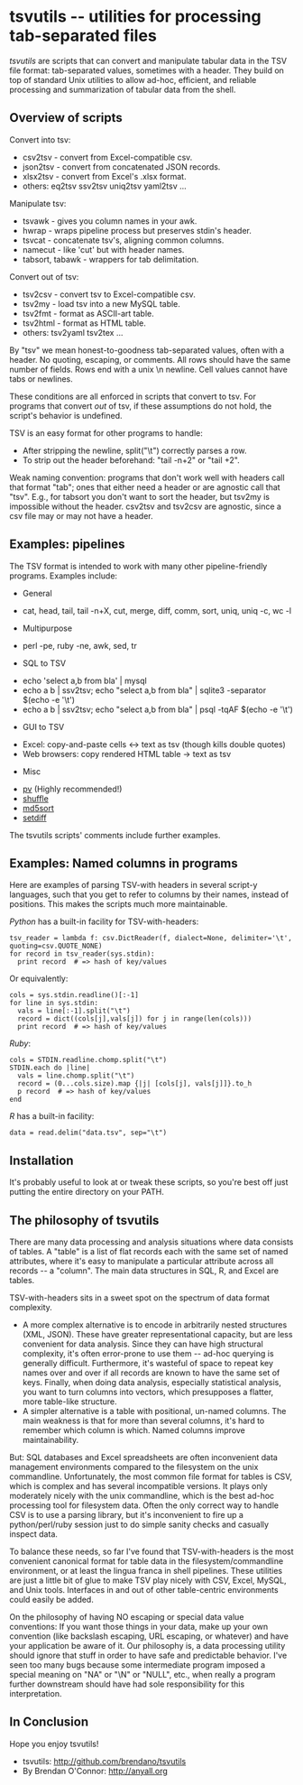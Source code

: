 tsvutils -- utilities for processing tab-separated files
========================================================

*tsvutils* are scripts that can convert and manipulate tabular data in the TSV file format: tab-separated values, sometimes with a header.  They build on top of standard Unix utilities to allow ad-hoc, efficient, and reliable processing and summarization of tabular data from the shell.

Overview of scripts
-------------------

Convert into tsv:

* csv2tsv  - convert from Excel-compatible csv.
* json2tsv - convert from concatenated JSON records.
* xlsx2tsv - convert from Excel's .xlsx format.
* others: eq2tsv ssv2tsv uniq2tsv yaml2tsv ...

Manipulate tsv:

* tsvawk  - gives you column names in your awk.
* hwrap   - wraps pipeline process but preserves stdin's header.
* tsvcat  - concatenate tsv's, aligning common columns.
* namecut - like 'cut' but with header names.
* tabsort, tabawk - wrappers for tab delimitation.

Convert out of tsv:

* tsv2csv - convert tsv to Excel-compatible csv.
* tsv2my  - load tsv into a new MySQL table.
* tsv2fmt - format as ASCII-art table.
* tsv2html - format as HTML table.
* others: tsv2yaml tsv2tex ...

By "tsv" we mean honest-to-goodness tab-separated values, often with a header.  No quoting, escaping, or comments.  All rows should have the same number of fields.  Rows end with a unix \n newline.  Cell values cannot have tabs or newlines.

These conditions are all enforced in scripts that convert to tsv.  For programs that convert *out* of tsv, if these assumptions do not hold, the script's behavior is undefined.

TSV is an easy format for other programs to handle:

* After stripping the newline, split("\t") correctly parses a row.  
* To strip out the header beforehand: "tail -n+2" or "tail +2".

Weak naming convention: programs that don't work well with headers call that format "tab"; ones that either need a header or are agnostic call that "tsv".  E.g., for tabsort you don't want to sort the header, but tsv2my is impossible without the header.  csv2tsv and tsv2csv are agnostic, since a csv file may or may not have a header.


Examples: pipelines
-------------------

The TSV format is intended to work with many other pipeline-friendly programs.  Examples include:

* General
 - cat, head, tail, tail -n+X, cut, merge, diff, comm, sort, uniq, uniq -c, wc -l
* Multipurpose
 - perl -pe, ruby -ne, awk, sed, tr
* SQL to TSV
 - echo 'select a,b from bla' | mysql
 - echo a b | ssv2tsv; echo "select a,b from bla" | sqlite3 -separator $(echo -e '\t')
 - echo a b | ssv2tsv; echo "select a,b from bla" | psql -tqAF $(echo -e '\t')
* GUI to TSV
 - Excel: copy-and-paste cells <-> text as tsv (though kills double quotes)
 - Web browsers: copy rendered HTML table -> text as tsv
* Misc
 - [pv][] (Highly recommended!)
 - [shuffle][]
 - [md5sort][]
 - [setdiff][]

The tsvutils scripts' comments include further examples.


[shuffle]: http://www.w3.org/People/Bos/Shuffle
[md5sort]: http://gist.github.com/22959
[setdiff]: http://gist.github.com/22958
[pv]: http://www.ivarch.com/programs/pv.shtml


Examples: Named columns in programs
-----------------------------------

Here are examples of parsing TSV-with headers in several script-y languages, such that you get to refer to columns by their names, instead of positions.  This makes the scripts much more maintainable.

_Python_ has a built-in facility for TSV-with-headers:

    tsv_reader = lambda f: csv.DictReader(f, dialect=None, delimiter='\t', quoting=csv.QUOTE_NONE)
    for record in tsv_reader(sys.stdin):
      print record  # => hash of key/values

Or equivalently:

    cols = sys.stdin.readline()[:-1]
    for line in sys.stdin:
      vals = line[:-1].split("\t")
      record = dict((cols[j],vals[j]) for j in range(len(cols)))
      print record  # => hash of key/values

_Ruby_:

    cols = STDIN.readline.chomp.split("\t")
    STDIN.each do |line|
      vals = line.chomp.split("\t")
      record = (0...cols.size).map {|j| [cols[j], vals[j]]}.to_h
      p record  # => hash of key/values
    end


_R_ has a built-in facility:

    data = read.delim("data.tsv", sep="\t")


Installation
------------

It's probably useful to look at or tweak these scripts, so you're best off just putting the entire directory on your PATH.


The philosophy of tsvutils
--------------------------

There are many data processing and analysis situations where data consists of tables.  A "table" is a list of flat records each with the same set of named attributes, where it's easy to manipulate a particular attribute across all records -- a "column".  The main data structures in SQL, R, and Excel are tables.

TSV-with-headers sits in a sweet spot on the spectrum of data format complexity.

- A more complex alternative is to encode in arbitrarily nested structures (XML, JSON).  These have greater representational capacity, but are less convenient for data analysis.  Since they can have high structural complexity, it's often error-prone to use them -- ad-hoc querying is generally difficult.  Furthermore, it's wasteful of space to repeat key names over and over if all records are known to have the same set of keys.  Finally, when doing data analysis, especially statistical analysis, you want to turn columns into vectors, which presupposes a flatter, more table-like structure.
- A simpler alternative is a table with positional, un-named columns.  The main weakness is that for more than several columns, it's hard to remember which column is which.  Named columns improve maintainability.

But: SQL databases and Excel spreadsheets are often inconvenient data management environments compared to the filesystem on the unix commandline.  Unfortunately, the most common file format for tables is CSV, which is complex and has several incompatible versions.  It plays only moderately nicely with the unix commandline, which is the best ad-hoc processing tool for filesystem data.  Often the only correct way to handle CSV is to use a parsing library, but it's inconvenient to fire up a python/perl/ruby session just to do simple sanity checks and casually inspect data.

To balance these needs, so far I've found that TSV-with-headers is the most convenient canonical format for table data in the filesystem/commandline environment, or at least the lingua franca in shell pipelines.  These utilities are just a little bit of glue to make TSV play nicely with CSV, Excel, MySQL, and Unix tools.  Interfaces in and out of other table-centric environments could easily be added.

On the philosophy of having NO escaping or special data value conventions: If you want those things in your data, make up your own convention (like backslash escaping, URL escaping, or whatever) and have your application be aware of it.  Our philosophy is, a data processing utility should ignore that stuff in order to have safe and predictable behavior.  I've seen too many bugs because some intermediate program imposed a special meaning on "NA" or "\N" or "NULL", etc., when really a program further downstream should have had sole responsibility for this interpretation.


In Conclusion
-------------

Hope you enjoy tsvutils!

- tsvutils: http://github.com/brendano/tsvutils
- By Brendan O'Connor: http://anyall.org
